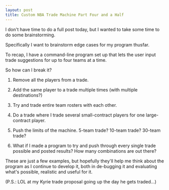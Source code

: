 ```yaml
---  
layout: post  
title: Custom NBA Trade Machine Part Four and a Half
---
```


I don't have time to do a full post today, but I wanted to take some time to do some brainstorming.

Specifically I want to brainstorm edge cases for my program thusfar.

To recap, I have a command-line program set up that lets the user input trade suggestions for up to four teams at a time.

So how can I break it?

1) Remove all the players from a trade.

2) Add the same player to a trade multiple times (with multiple destinations?)

3) Try and trade entire team rosters with each other.

4) Do a trade where I trade several small-contract players for one large-contract player.

5) Push the limits of the machine. 5-team trade? 10-team trade? 30-team trade?

6) What if I made a program to try and push through every single trade possible and posted results? How many combinations are out there?

These are just a few examples, but hopefully they'll help me think about the program as I continue to develop it, both in de-bugging it and evaluating what's possible, realistic and useful for it.

(P.S.: LOL at my Kyrie trade proposal going up the day he gets traded...)


